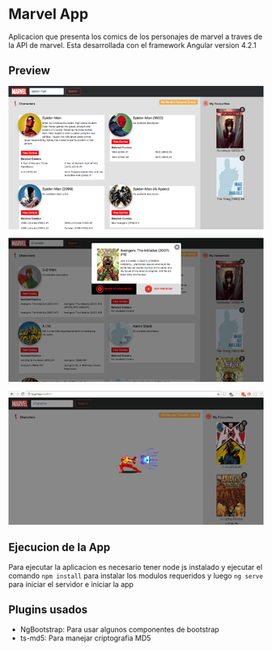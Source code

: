 # Marvel App

Aplicacion que presenta los comics de los personajes de marvel a traves de la API de marvel. Esta desarrollada con el framework Angular version 4.2.1

## Preview

![Principal](screenshots/screenshot1.png?raw=true "Principal")

![Comic](screenshots/screenshot3.png?raw=true "Comic")

![Loading](screenshots/loading-ironman.png?raw=true "Loading")

## Ejecucion de la App

Para ejecutar la aplicacion es necesario tener node js instalado y ejecutar el comando `npm install` para instalar los modulos requeridos y luego `ng serve` para iniciar el servidor e iniciar la app


## Plugins usados

* NgBootstrap: Para usar algunos componentes de bootstrap
* ts-md5: Para manejar criptografia MD5


